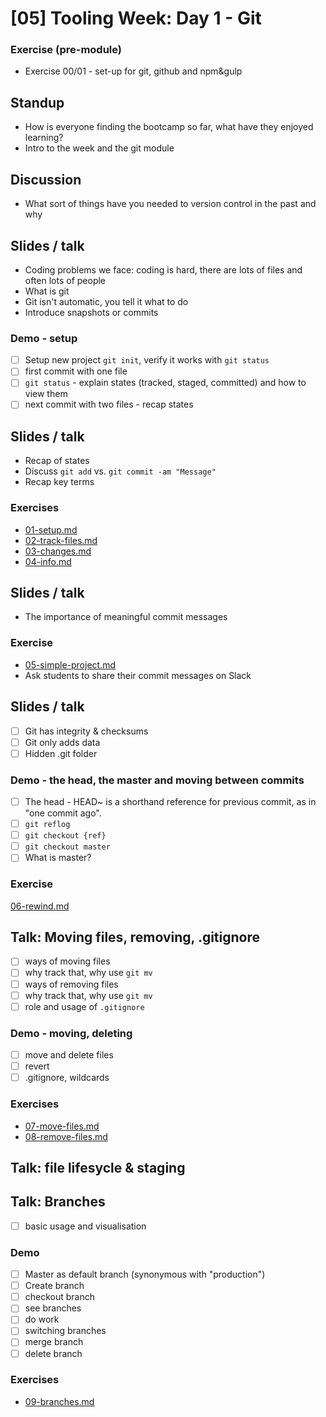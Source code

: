 # [05] Tooling Week: Day 1 - Git

### Exercise (pre-module)
- Exercise 00/01 - set-up for git, github and npm&gulp

## Standup
- How is everyone finding the bootcamp so far, what have they enjoyed learning?
- Intro to the week and the git module

## Discussion
- What sort of things have you needed to version control in the past and why

## Slides / talk 
- Coding problems we face: coding is hard, there are lots of files and often lots of people
- What is git
- Git isn't automatic, you tell it what to do
- Introduce snapshots or commits

### Demo - setup 
- [ ] Setup new project `git init`, verify it works with `git status`
- [ ] first commit with one file 
- [ ] `git status` - explain states (tracked, staged, committed) and how to view them
- [ ] next commit with two files - recap states

## Slides / talk
- Recap of states
- Discuss `git add` vs. `git commit -am "Message"`
- Recap key terms

### Exercises
- [01-setup.md](../challenges/01/01-setup.md)
- [02-track-files.md](../challenges/01/02-track-files.md)
- [03-changes.md](../challenges/01/03-changes.md)
- [04-info.md](../challenges/01/04-info.md)

## Slides / talk
- The importance of meaningful commit messages

### Exercise
- [05-simple-project.md](../challenges/01/05-simple-project.md)
- Ask students to share their commit messages on Slack

## Slides / talk
- [ ] Git has integrity & checksums
- [ ] Git only adds data
- [ ] Hidden .git folder

### Demo - the head, the master and moving between commits
- [ ] The head - HEAD~ is a shorthand reference for previous commit, as in "one commit ago".
- [ ] `git reflog`
- [ ] `git checkout {ref}`
- [ ] `git checkout master`
- [ ] What is master?

### Exercise
[06-rewind.md](../challenges/01/06-rewind.md)

## Talk: Moving files, removing, .gitignore

- [ ] ways of moving files
- [ ] why track that, why use `git mv`
- [ ] ways of removing files
- [ ] why track that, why use `git mv`
- [ ] role and usage of `.gitignore`

### Demo - moving, deleting
- [ ] move and delete files
- [ ] revert
- [ ] .gitignore, wildcards

### Exercises

- [07-move-files.md](../challenges/01/07-move-files.md)
- [08-remove-files.md](../challenges/01/08-remove-files.md)

## Talk: file lifesycle & staging

## Talk: Branches

- [ ] basic usage and visualisation

### Demo

- [ ] Master as default branch (synonymous with "production")
- [ ] Create branch
- [ ] checkout branch
- [ ] see branches
- [ ] do work
- [ ] switching branches
- [ ] merge branch
- [ ] delete branch

### Exercises

- [09-branches.md](../challenges/01/09-branches.md)
